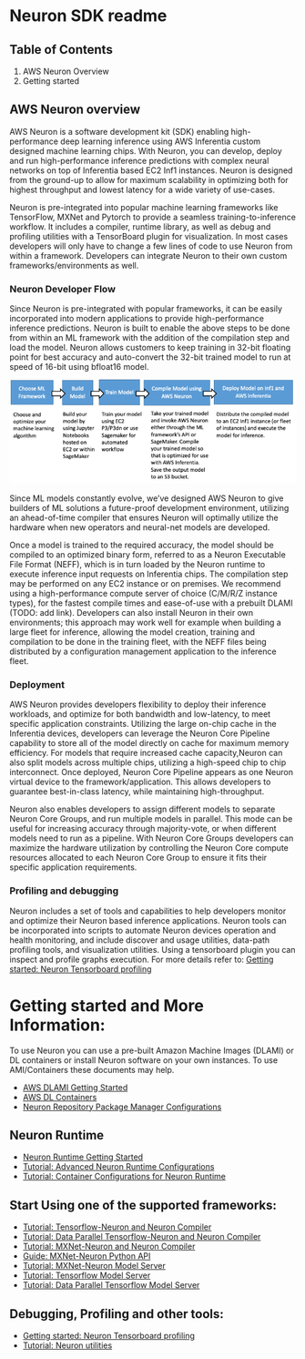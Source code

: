 # Neuron SDK readme

## Table of Contents

1. AWS Neuron Overview
2. Getting started

## AWS Neuron overview

AWS Neuron is a software development kit (SDK) enabling high-performance deep learning inference using AWS Inferentia custom designed machine learning chips. With Neuron, you can develop, deploy and run high-performance inference predictions with complex neural networks on top of Inferentia based EC2 Inf1 instances. Neuron is designed from the ground-up to allow for maximum scalability in optimizing both for highest throughput and lowest latency for a wide variety of use-cases.

Neuron is pre-integrated into popular machine learning frameworks like TensorFlow, MXNet and Pytorch to provide a seamless training-to-inference workflow. It includes a compiler, runtime library, as well as debug and profiling utilities with a TensorBoard plugin for visualization. In most cases developers will only have to change a few lines of code to use Neuron from within a framework. Developers can integrate Neuron to their own custom frameworks/environments as well.


### Neuron Developer Flow

Since Neuron is pre-integrated with popular frameworks, it can be easily incorporated into modern applications to provide high-performance inference predictions. Neuron is built to enable the above steps to be done from within an ML framework with the addition of the compilation step and load the model. Neuron allows customers to keep training in 32-bit floating point for best accuracy and auto-convert the 32-bit trained model to run at speed of 16-bit using bfloat16 model.

![image devflow](./misc/images/devflow.png)

Since ML models constantly evolve, we’ve designed AWS Neuron to give builders of ML solutions a future-proof development environment, utilizing an ahead-of-time compiler that ensures Neuron will optimally utilize the hardware when new operators and neural-net models are developed.

Once a model is trained to the required accuracy, the model should be compiled to an optimized binary form, referred to as a Neuron Executable File Format (NEFF), which is in turn loaded by the Neuron runtime to execute inference input requests on Inferentia chips. The compilation step may be performed on any EC2 instance or on premises. We recommend using a high-performance compute server of choice (C/M/R/Z instance types), for the fastest compile times and ease-of-use with a prebuilt DLAMI (TODO: add link). Developers can also install Neuron in their own environments; this approach may work well for example when building a large fleet for inference, allowing the model creation, training and compilation to be done in the training fleet, with the NEFF files being distributed by a configuration management application to the inference fleet.

### Deployment 

AWS Neuron provides developers flexibility to deploy their inference workloads, and optimize for both bandwidth and low-latency, to meet specific application constraints. Utilizing the large on-chip cache in the Inferentia devices, developers can leverage the Neuron Core Pipeline capability to store all of the model directly on cache for maximum memory efficiency. For models that require increased cache capacity,Neuron can also split models across multiple chips, utilizing a high-speed chip to chip interconnect. Once deployed, Neuron Core Pipeline appears as one Neuron virtual device to the framework/application. This allows developers to guarantee best-in-class latency, while maintaining high-throughput.

Neuron also enables developers to assign different models to separate Neuron Core Groups, and run multiple models in parallel. This mode can be useful for increasing accuracy through majority-vote, or when different models need to run as a pipeline. With Neuron Core Groups developers can maximize the hardware utilization by controlling the Neuron Core compute resources allocated to each Neuron Core Group to ensure it fits their specific application requirements.
 

### Profiling and debugging

Neuron includes a set of tools and capabilities to help developers monitor and optimize their Neuron based inference applications. Neuron tools can be incorporated into scripts to automate Neuron devices operation and health monitoring, and include discover and usage utilities, data-path profiling tools, and visualization utilities. Using a tensorboard plugin you can inspect and profile graphs execution. For more details refer to: [Getting started: Neuron Tensorboard profiling](./docs/getting-started-tensorboard-neuron.md)


# Getting started and More Information:

To use Neuron you can use a pre-built Amazon Machine Images (DLAMI) or DL containers or install Neuron software on your own instances. To use AMI/Containers these documents may help.

* [AWS DLAMI Getting Started](https://docs.aws.amazon.com/dlami/latest/devguide/gs.html)
* [AWS DL Containers](https://docs.aws.amazon.com/dlami/latest/devguide/deep-learning-containers-ec2.html)
* [Neuron Repository Package Manager Configurations](./docs/guide-repo-config.md)

## Neuron Runtime
* [Neuron Runtime Getting Started](./docs/getting-started-neuron-rtd.md)
* [Tutorial: Advanced Neuron Runtime Configurations](./docs/tutorial-advanced-neuron-rtd-configs.md)
* [Tutorial: Container Configurations for Neuron Runtime](./docs/tutorial-containers-neuron-rtd.md)


## Start Using one of the supported frameworks:

* [Tutorial: Tensorflow-Neuron and Neuron Compiler](./docs/tutorial-tensorflow-neuron-compile-infer.md)
* [Tutorial: Data Parallel Tensorflow-Neuron and Neuron Compiler](./docs/tutorial-tensorflow-neuron-compile-infer-data-parallel.md)
* [Tutorial: MXNet-Neuron and Neuron Compiler](./docs/tutorial-mxnet-neuron-compile-infer.md)
* [Guide: MXNet-Neuron Python API](./docs/api-mxnet-neuron-compilation-python-api.md)
* [Tutorial: MXNet-Neuron Model Server](./docs/tutorial-mxnet-neuron-model-serving.md)
* [Tutorial: Tensorflow Model Server](./docs/tutorial-tensorflow-serving.md)
* [Tutorial: Data Parallel Tensorflow Model Server](./docs/tutorial-tensorflow-serving-data-parallel.md) 


## Debugging, Profiling and other tools:
* [Getting started: Neuron Tensorboard profiling](./docs/getting-started-tensorboard-neuron.md)
* [Tutorial: Neuron utilities](./docs/tutorial-advanced-neuron-operational-tools.md)




